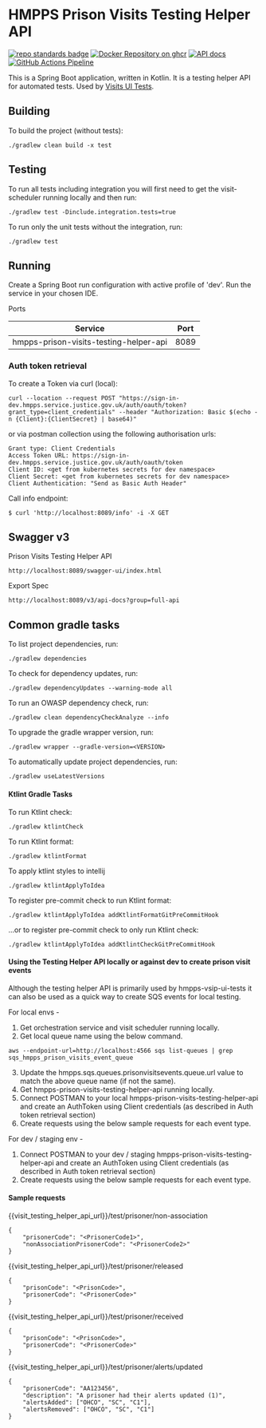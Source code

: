 # HMPPS Prison Visits Testing Helper API

[![repo standards badge](https://img.shields.io/badge/endpoint.svg?&style=flat&logo=github&url=https%3A%2F%2Foperations-engineering-reports.cloud-platform.service.justice.gov.uk%2Fapi%2Fv1%2Fcompliant_public_repositories%2Fhmpps-notifications-alerts-vsip)](https://operations-engineering-reports.cloud-platform.service.justice.gov.uk/public-report/hmpps-prison-visits-testing-helper-api "Link to report")
[![Docker Repository on ghcr](https://img.shields.io/badge/ghcr.io-repository-2496ED.svg?logo=docker)](https://ghcr.io/ministryofjustice/hmpps-prison-visits-testing-helper-api)
[![API docs](https://img.shields.io/badge/API_docs_-view-85EA2D.svg?logo=swagger)](https://hmpps-prison-visits-testing-helper-api-dev.prison.service.justice.gov.uk/swagger-ui/index.html)
[![GitHub Actions Pipeline](https://github.com/ministryofjustice/hmpps-prison-visits-testing-helper-api/actions/workflows/pipeline.yml/badge.svg)](https://github.com/ministryofjustice/hmpps-prison-visits-testing-helper-api/actions/workflows/pipeline.yml)

This is a Spring Boot application, written in Kotlin. It is a testing helper API for automated tests. Used by [Visits UI Tests](https://github.com/ministryofjustice/hmpps-vsip-ui-tests).


## Building

To build the project (without tests):
```
./gradlew clean build -x test
```

## Testing

To run all tests including integration you will first need to get the visit-scheduler running locally and then run:
```
./gradlew test -Dinclude.integration.tests=true
```

To run only the unit tests without the integration, run:
```
./gradlew test
```

## Running

Create a Spring Boot run configuration with active profile of 'dev'. Run the service in your chosen IDE.

Ports

| Service                                | Port |  
|----------------------------------------|------|
| hmpps-prison-visits-testing-helper-api | 8089 |


### Auth token retrieval

To create a Token via curl (local):
```
curl --location --request POST "https://sign-in-dev.hmpps.service.justice.gov.uk/auth/oauth/token?grant_type=client_credentials" --header "Authorization: Basic $(echo -n {Client}:{ClientSecret} | base64)"
```

or via postman collection using the following authorisation urls:
```
Grant type: Client Credentials
Access Token URL: https://sign-in-dev.hmpps.service.justice.gov.uk/auth/oauth/token
Client ID: <get from kubernetes secrets for dev namespace>
Client Secret: <get from kubernetes secrets for dev namespace>
Client Authentication: "Send as Basic Auth Header"
```

Call info endpoint:
```
$ curl 'http://localhost:8089/info' -i -X GET
```

## Swagger v3
Prison Visits Testing Helper API
```
http://localhost:8089/swagger-ui/index.html
```

Export Spec
```
http://localhost:8089/v3/api-docs?group=full-api
```

## Common gradle tasks

To list project dependencies, run:

```
./gradlew dependencies
``` 

To check for dependency updates, run:
```
./gradlew dependencyUpdates --warning-mode all
```

To run an OWASP dependency check, run:
```
./gradlew clean dependencyCheckAnalyze --info
```

To upgrade the gradle wrapper version, run:
```
./gradlew wrapper --gradle-version=<VERSION>
```

To automatically update project dependencies, run:
```
./gradlew useLatestVersions
```

#### Ktlint Gradle Tasks

To run Ktlint check:
```
./gradlew ktlintCheck
```

To run Ktlint format:
```
./gradlew ktlintFormat
```

To apply ktlint styles to intellij
```
./gradlew ktlintApplyToIdea
```

To register pre-commit check to run Ktlint format:
```
./gradlew ktlintApplyToIdea addKtlintFormatGitPreCommitHook 
```

...or to register pre-commit check to only run Ktlint check:
```
./gradlew ktlintApplyToIdea addKtlintCheckGitPreCommitHook
```

#### Using the Testing Helper API locally or against dev to create prison visit events
Although the testing helper API is primarily used by hmpps-vsip-ui-tests it can also be used as a quick way to create SQS events for local testing.

For local envs - 
1. Get orchestration service and visit scheduler running locally. 
2. Get local queue name using the below command.
```
aws --endpoint-url=http://localhost:4566 sqs list-queues | grep sqs_hmpps_prison_visits_event_queue
```

3. Update the hmpps.sqs.queues.prisonvisitsevents.queue.url value to match the above queue name (if not the same).
4. Get hmpps-prison-visits-testing-helper-api running locally.
5. Connect POSTMAN to your local hmpps-prison-visits-testing-helper-api and create an AuthToken using Client credentials (as described in Auth token retrieval section)
6. Create requests using the below sample requests for each event type.

For dev / staging env - 
1. Connect POSTMAN to your dev / staging hmpps-prison-visits-testing-helper-api and create an AuthToken using Client credentials (as described in Auth token retrieval section)
2. Create requests using the below sample requests for each event type.

#### Sample requests
{{visit_testing_helper_api_url}}/test/prisoner/non-association
```
{
    "prisonerCode": "<PrisonerCode1>",
    "nonAssociationPrisonerCode": "<PrisonerCode2>"
}
```

{{visit_testing_helper_api_url}}/test/prisoner/released
```
{
    "prisonCode": "<PrisonCode>",
    "prisonerCode": "<PrisonerCode>"
}
```

{{visit_testing_helper_api_url}}/test/prisoner/received
```
{
    "prisonCode": "<PrisonCode>",
    "prisonerCode": "<PrisonerCode>"
}
```

{{visit_testing_helper_api_url}}/test/prisoner/alerts/updated
```
{
    "prisonerCode": "AA123456",
    "description": "A prisoner had their alerts updated (1)",
    "alertsAdded": ["OHCO", "SC", "C1"],
    "alertsRemoved": ["OHCO", "SC", "C1"]
}
```
